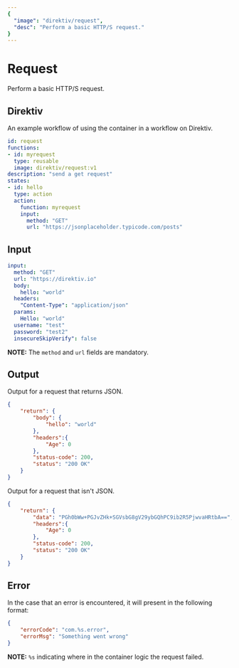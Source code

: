 ```yaml
---
{
  "image": "direktiv/request",
  "desc": "Perform a basic HTTP/S request."
}
---
```

# Request

Perform a basic HTTP/S request.

## Direktiv

An example workflow of using the container in a workflow on Direktiv.


```yaml
id: request
functions:
- id: myrequest
  type: reusable
  image: direktiv/request:v1
description: "send a get request"
states:
- id: hello
  type: action
  action:
    function: myrequest
    input:
      method: "GET"
      url: "https://jsonplaceholder.typicode.com/posts"
```

## Input

```yaml
input:
  method: "GET"
  url: "https://direktiv.io"
  body:
    hello: "world"
  headers:
    "Content-Type": "application/json"
  params:
    Hello: "world"
  username: "test"
  password: "test2"
  insecureSkipVerify": false
```

**NOTE:** The `method` and `url` fields are mandatory.

## Output

Output for a request that returns JSON.
```json
{
    "return": {
        "body": {
            "hello": "world"
        },
        "headers":{
            "Age": 0
        },
        "status-code": 200,
        "status": "200 OK"
    }
}
```

Output for a request that isn't JSON.
```json
{
    "return": {
        "data": "PGh0bWw+PGJvZHk+SGVsbG8gV29ybGQhPC9ib2R5PjwvaHRtbA==",
        "headers":{
            "Age": 0
        },
        "status-code": 200,
        "status": "200 OK"
    }
}
```

## Error

In the case that an error is encountered, it will present in the following format:

```json
{
    "errorCode": "com.%s.error",
    "errorMsg": "Something went wrong"
}
```

**NOTE:** `%s` indicating where in the container logic the request failed.

